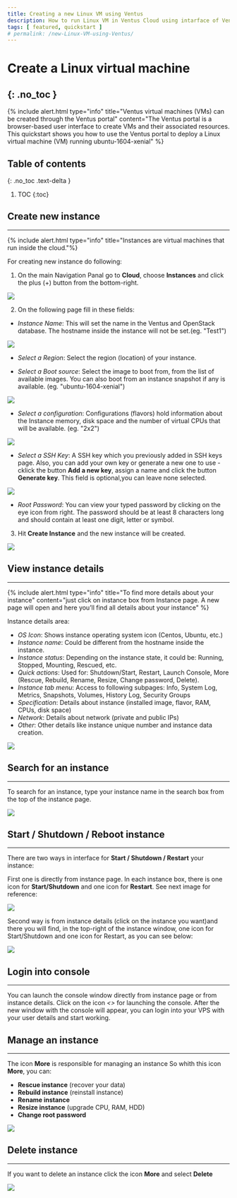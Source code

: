 ```yaml
---
title: Creating a new Linux VM using Ventus
description: How to run Linux VM in Ventus Cloud using intarface of Ventus
tags: [ featured, quickstart ]
# permalink: /new-Linux-VM-using-Ventus/
---
```

# Create a Linux virtual machine
{: .no_toc }
---

{% include alert.html type="info" title="Ventus virtual machines (VMs) can be created through the Ventus portal" content="The Ventus portal is a browser-based user interface to create VMs and their associated resources. This quickstart shows you how to use the Ventus portal to deploy a Linux virtual machine (VM) running ubuntu-1604-xenial" %}

## Table of contents
{: .no_toc .text-delta }

1. TOC
{:toc}

## Create new instance
---

{% include alert.html type="info" title="Instances are virtual machines that run inside the cloud."%}

For creating new instance do following:

1) On the main Navigation Panal go to **Cloud**, choose **Instances** and  click the plus (+) button from the bottom-right.
 
![](../../assets/img/new-linux-vm-V/instances-Ventus1.png)


2) On the following page fill in these fields:

- *Instance Name*: 
This will set the name in the Ventus and OpenStack database. The hostname inside the instance will not be set.(eg. "Test1")

![](../../assets/img/new-linux-vm-V/instances-Ventus2.png)



- *Select a Region*: 
Select the region (location) of your instance.

- *Select a Boot source*: 
Select the image to boot from, from the list of available images. You can also boot from an instance snapshot if any is available. (eg. "ubuntu-1604-xenial")

![](../../assets/img/new-linux-vm-V/instances-Ventus3.png)



- *Select a configuration*: 
Configurations (flavors) hold information about the Instance memory, disk space and the number of virtual CPUs that will be available. (eg. "2x2")

![](../../assets/img/new-linux-vm-V/instances-Ventus4.png)



- *Select a SSH Key*: 
A SSH key which you previously added in SSH keys page. Also, you can add your own key or generate a new one to use - cklick the button **Add a new key**, assign a name and click the button **Generate key**. 
This field is optional,you can leave none selected. 

![](../../assets/img/new-linux-vm-V/instances-Ventus5.png)



- *Root Password*: 
You can view your typed password by clicking on the eye icon from right. The password should be at least 8 characters long and should contain at least one digit, letter or symbol.


3. Hit **Create Instance** and the new instance will be created.


![](../../assets/img/new-linux-vm-V/instances-Ventus6.png)



## View instance details
---

{% include alert.html type="info" title="To find more details about your instance" content="just click on instance box from Instance page. A new page will open and here you’ll find all details about your instance" %}

Instance details area:

- *OS Icon*: Shows instance operating system icon (Centos, Ubuntu, etc.)
- *Instance name*: Could be different from the hostname inside the instance.
- *Instance status*: Depending on the instance state, it could be: Running, Stopped, Mounting, Rescued, etc.
- *Quick actions*: Used for: Shutdown/Start, Restart, Launch Console, More (Rescue, Rebuild, Rename, Resize, Change password, Delete).
- *Instance tab menu*: Access to following subpages: Info, System Log, Metrics, Snapshots, Volumes, History Log, Security Groups
- *Specification*: Details about instance (installed image, flavor, RAM, CPUs, disk space)
- *Network*: Details about network (private and public IPs)
- *Other*: Other details like instance unique number and instance data creation.

![](../../assets/img/new-linux-vm-V/instances-Ventus7.png)



## Search for an instance
---

To search for an instance, type your instance name in the search box from the top of the instance page.

![](../../assets/img/new-linux-vm-V/instances-Ventus8.png)



## Start / Shutdown / Reboot instance
---

There are two ways in interface for **Start / Shutdown / Restart** your instance:

First one is directly from instance page. In each instance box, there is one icon for **Start/Shutdown** and one icon for **Restart**. See next image for reference:

![](../../assets/img/new-linux-vm-V/instances-Ventus9.png)


Second way is from instance details (click on the instance you want)and there you will find, in the top-right of the instance window, one icon for Start/Shutdown and one icon for Restart, as you can see below:

![](../../assets/img/new-linux-vm-V/instances-Ventus10.png)


## Login into console
---

You can launch the console window directly from instance page or from instance details. Click on the icon *<>*  for launching the console.
After the new window with the console will appear, you can login into your VPS with your user details and start working.


## Manage an instance
---

The icon **More** is responsible for managing an instance
So whith this icon **More**, you can:
 - **Rescue instance** (recover your data)
 - **Rebuild instance** (reinstall instance)
 - **Rename instance**
 - **Resize instance** (upgrade CPU, RAM, HDD)
 - **Change root password**

![](../../assets/img/new-linux-vm-V/instances-Ventus12.png)


## Delete instance  
---

If you want to delete an instance click the icon **More** and select **Delete**

![](../../assets/img/new-linux-vm-V/instances-Ventus13.png)


